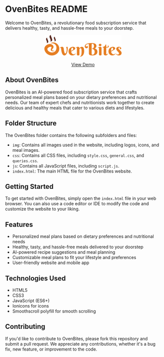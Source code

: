 # **OvenBites README**

Welcome to OvenBites, a revolutionary food subscription service that delivers healthy, tasty, and hassle-free meals to your doorstep.
<br />

<div align="center">
  <a href="https://ester-ovenbites.netlify.app/">
    <img src="img\logos\ovenbites_logo.webp" alt="Logo" height="70">
  </a>

  <p align="center">
    <a href="https://ester-ovenbites.netlify.app/">View Demo</a>
  </p>
</div>

## **About OvenBites**

OvenBites is an AI-powered food subscription service that crafts personalized meal plans based on your dietary preferences and nutritional needs. Our team of expert chefs and nutritionists work together to create delicious and healthy meals that cater to various diets and lifestyles.

## **Folder Structure**

The OvenBites folder contains the following subfolders and files:

- `img`: Contains all images used in the website, including logos, icons, and meal images.
- `css`: Contains all CSS files, including `style.css`, `general.css`, and `queries.css`.
- `js`: Contains all JavaScript files, including `script.js`.
- `index.html`: The main HTML file for the OvenBites website.

## **Getting Started**

To get started with OvenBites, simply open the `index.html` file in your web browser. You can also use a code editor or IDE to modify the code and customize the website to your liking.

## **Features**

- Personalized meal plans based on dietary preferences and nutritional needs
- Healthy, tasty, and hassle-free meals delivered to your doorstep
- AI-powered recipe suggestions and meal planning
- Customizable meal plans to fit your lifestyle and preferences
- User-friendly website and mobile app

## **Technologies Used**

- HTML5
- CSS3
- JavaScript (ES6+)
- Ionicons for icons
- Smoothscroll polyfill for smooth scrolling

## **Contributing**

If you'd like to contribute to OvenBites, please fork this repository and submit a pull request. We appreciate any contributions, whether it's a bug fix, new feature, or improvement to the code.
